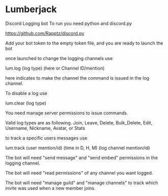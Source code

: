 # Lumberjack
Discord Logging bot
To run you need python and discord.py

https://github.com/Rapptz/discord.py

Add your bot token to the empty token file, and you are ready to launch the bot

once launched to change the logging channels use

lum.log (log type) (here or Channel ID/mention)

here indicates to make the channel the command is issued in the log channel.

To disable a log use

lum.clear (log type) 

You need manage server permissions to issue commands.

Valid log types are as following.
Join, Leave, Delete, Bulk_Delete, Edit, Username, Nickname, Avatar, or Stats

to track a specific users messages use 

lum.track (user mention/id) (time in D, H, M) (log channel mention/id)

The bot will need "send message" and "send embed" permissions in the logging channel.

The bot will need "read permissions" of any channel you want logged.

The bot will need "manage guild" and "manage channels" to track which invite was used when a new member joins.



